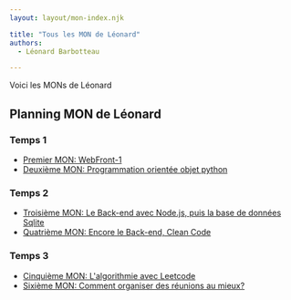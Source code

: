 ```yaml
---
layout: layout/mon-index.njk

title: "Tous les MON de Léonard"
authors:
  - Léonard Barbotteau

---
```

<!-- Début Résumé -->
Voici les MONs de Léonard
<!-- fin résumé -->

## Planning MON de Léonard

### Temps 1
- [Premier MON: WebFront-1](./WebFront-1/)
- [Deuxième MON: Programmation orientée objet python](./ObjetPython/)

### Temps 2
- [Troisième MON: Le Back-end avec Node.js, puis la base de données Sqlite](./NodeSqlite/)
- [Quatrième MON: Encore le Back-end, Clean Code](./Clean_Back-end/)

### Temps 3
- [Cinquième MON: L'algorithmie avec Leetcode](./Leetcode/)
- [Sixième MON: Comment organiser des réunions au mieux?](./Organiser_Reunion/)